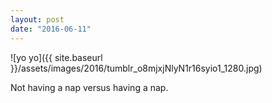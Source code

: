 ```yaml
---
layout: post
date: "2016-06-11"
---
```


![yo yo]({{ site.baseurl }}/assets/images/2016/tumblr_o8mjxjNlyN1r16syio1_1280.jpg)

Not having a nap versus having a nap.
